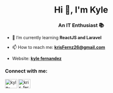 <h1 align="center">Hi 👋, I'm Kyle</h1>
<h3 align="center">An IT Enthusiast 📚</h3>

- 🌱 I’m currently learning **ReactJS and Laravel**

- 📫 How to reach me: **krisFernz26@gmail.com**
  
-  Website: **[kyle fernandez](https://kylefernandez.netlify.app/)**

<h3 align="left">Connect with me:</h3>
<p align="left">
<a href="https://linkedin.com/in/kyle-fernandez-a99438175" target="blank"><img align="center" src="https://cdn.jsdelivr.net/npm/simple-icons@3.0.1/icons/linkedin.svg" alt="kyle-fernandez-a99438175" height="30" width="40" /></a>
<a href="https://instagram.com/kris_fernz" target="blank"><img align="center" src="https://cdn.jsdelivr.net/npm/simple-icons@3.0.1/icons/instagram.svg" alt="kris_fernz" height="30" width="40" /></a>
</p>

